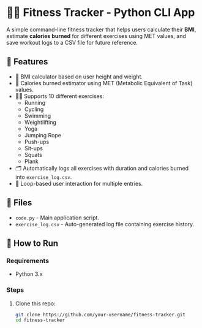 # 🏃‍♂️ Fitness Tracker - Python CLI App

A simple command-line fitness tracker that helps users calculate their **BMI**, estimate **calories burned** for different exercises using MET values, and save workout logs to a CSV file for future reference.

## 📌 Features

- 🔢 BMI calculator based on user height and weight.
- 🧮 Calories burned estimator using MET (Metabolic Equivalent of Task) values.
- 🏋️‍♀️ Supports 10 different exercises:
  - Running
  - Cycling
  - Swimming
  - Weightlifting
  - Yoga
  - Jumping Rope
  - Push-ups
  - Sit-ups
  - Squats
  - Plank
- 🗂️ Automatically logs all exercises with duration and calories burned into `exercise_log.csv`.
- 🔁 Loop-based user interaction for multiple entries.

## 📂 Files

- `code.py` - Main application script.
- `exercise_log.csv` - Auto-generated log file containing exercise history.

## 🚀 How to Run

### Requirements
- Python 3.x

### Steps

1. Clone this repo:
   ```bash
   git clone https://github.com/your-username/fitness-tracker.git
   cd fitness-tracker
